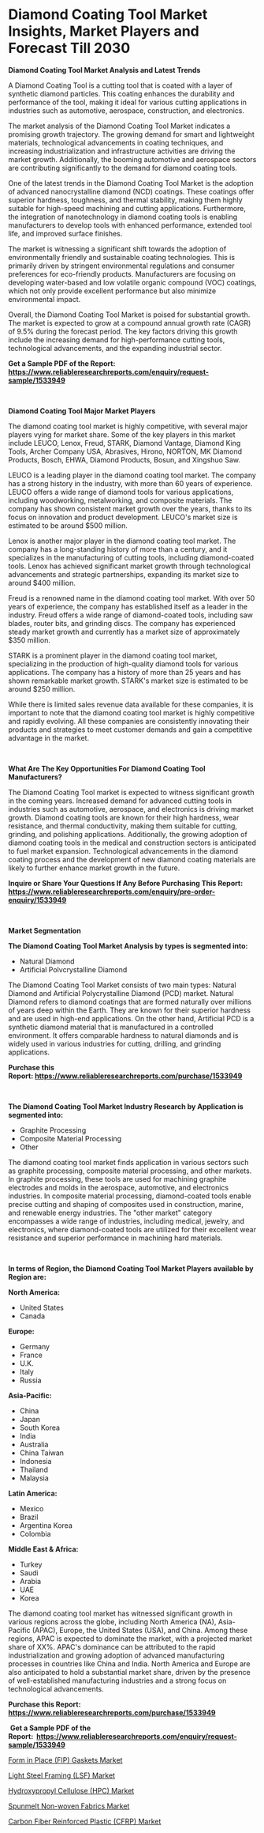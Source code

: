 <p><h1>Diamond Coating Tool Market Insights, Market Players and Forecast Till 2030</h1></p><p><strong>Diamond Coating Tool Market Analysis and Latest Trends</strong></p>
<p><p>A Diamond Coating Tool is a cutting tool that is coated with a layer of synthetic diamond particles. This coating enhances the durability and performance of the tool, making it ideal for various cutting applications in industries such as automotive, aerospace, construction, and electronics.</p><p>The market analysis of the Diamond Coating Tool Market indicates a promising growth trajectory. The growing demand for smart and lightweight materials, technological advancements in coating techniques, and increasing industrialization and infrastructure activities are driving the market growth. Additionally, the booming automotive and aerospace sectors are contributing significantly to the demand for diamond coating tools.</p><p>One of the latest trends in the Diamond Coating Tool Market is the adoption of advanced nanocrystalline diamond (NCD) coatings. These coatings offer superior hardness, toughness, and thermal stability, making them highly suitable for high-speed machining and cutting applications. Furthermore, the integration of nanotechnology in diamond coating tools is enabling manufacturers to develop tools with enhanced performance, extended tool life, and improved surface finishes.</p><p>The market is witnessing a significant shift towards the adoption of environmentally friendly and sustainable coating technologies. This is primarily driven by stringent environmental regulations and consumer preferences for eco-friendly products. Manufacturers are focusing on developing water-based and low volatile organic compound (VOC) coatings, which not only provide excellent performance but also minimize environmental impact.</p><p>Overall, the Diamond Coating Tool Market is poised for substantial growth. The market is expected to grow at a compound annual growth rate (CAGR) of 9.5% during the forecast period. The key factors driving this growth include the increasing demand for high-performance cutting tools, technological advancements, and the expanding industrial sector.</p></p>
<p><strong>Get a Sample PDF of the Report:&nbsp; <a href="https://www.reliableresearchreports.com/enquiry/request-sample/1533949">https://www.reliableresearchreports.com/enquiry/request-sample/1533949</a></strong></p>
<p>&nbsp;</p>
<p><strong>Diamond Coating Tool Major Market Players</strong></p>
<p><p>The diamond coating tool market is highly competitive, with several major players vying for market share. Some of the key players in this market include LEUCO, Lenox, Freud, STARK, Diamond Vantage, Diamond King Tools, Archer Company USA, Abrasives, Hirono, NORTON, MK Diamond Products, Bosch, EHWA, Diamond Products, Bosun, and Xingshuo Saw.</p><p>LEUCO is a leading player in the diamond coating tool market. The company has a strong history in the industry, with more than 60 years of experience. LEUCO offers a wide range of diamond tools for various applications, including woodworking, metalworking, and composite materials. The company has shown consistent market growth over the years, thanks to its focus on innovation and product development. LEUCO's market size is estimated to be around $500 million.</p><p>Lenox is another major player in the diamond coating tool market. The company has a long-standing history of more than a century, and it specializes in the manufacturing of cutting tools, including diamond-coated tools. Lenox has achieved significant market growth through technological advancements and strategic partnerships, expanding its market size to around $400 million.</p><p>Freud is a renowned name in the diamond coating tool market. With over 50 years of experience, the company has established itself as a leader in the industry. Freud offers a wide range of diamond-coated tools, including saw blades, router bits, and grinding discs. The company has experienced steady market growth and currently has a market size of approximately $350 million.</p><p>STARK is a prominent player in the diamond coating tool market, specializing in the production of high-quality diamond tools for various applications. The company has a history of more than 25 years and has shown remarkable market growth. STARK's market size is estimated to be around $250 million.</p><p>While there is limited sales revenue data available for these companies, it is important to note that the diamond coating tool market is highly competitive and rapidly evolving. All these companies are consistently innovating their products and strategies to meet customer demands and gain a competitive advantage in the market.</p></p>
<p>&nbsp;</p>
<p><strong>What Are The Key Opportunities For Diamond Coating Tool Manufacturers?</strong></p>
<p><p>The Diamond Coating Tool market is expected to witness significant growth in the coming years. Increased demand for advanced cutting tools in industries such as automotive, aerospace, and electronics is driving market growth. Diamond coating tools are known for their high hardness, wear resistance, and thermal conductivity, making them suitable for cutting, grinding, and polishing applications. Additionally, the growing adoption of diamond coating tools in the medical and construction sectors is anticipated to fuel market expansion. Technological advancements in the diamond coating process and the development of new diamond coating materials are likely to further enhance market growth in the future.</p></p>
<p><strong>Inquire or Share Your Questions If Any Before Purchasing This Report: <a href="https://www.reliableresearchreports.com/enquiry/pre-order-enquiry/1533949">https://www.reliableresearchreports.com/enquiry/pre-order-enquiry/1533949</a></strong></p>
<p>&nbsp;</p>
<p><strong>Market Segmentation</strong></p>
<p><strong>The Diamond Coating Tool Market Analysis by types is segmented into:</strong></p>
<p><ul><li>Natural Diamond</li><li>Artificial Polvcrystalline Diamond</li></ul></p>
<p><p>The Diamond Coating Tool Market consists of two main types: Natural Diamond and Artificial Polycrystalline Diamond (PCD) market. Natural Diamond refers to diamond coatings that are formed naturally over millions of years deep within the Earth. They are known for their superior hardness and are used in high-end applications. On the other hand, Artificial PCD is a synthetic diamond material that is manufactured in a controlled environment. It offers comparable hardness to natural diamonds and is widely used in various industries for cutting, drilling, and grinding applications.</p></p>
<p><strong>Purchase this Report:&nbsp;<a href="https://www.reliableresearchreports.com/purchase/1533949">https://www.reliableresearchreports.com/purchase/1533949</a></strong></p>
<p>&nbsp;</p>
<p><strong>The Diamond Coating Tool Market Industry Research by Application is segmented into:</strong></p>
<p><ul><li>Graphite Processing</li><li>Composite Material Processing</li><li>Other</li></ul></p>
<p><p>The diamond coating tool market finds application in various sectors such as graphite processing, composite material processing, and other markets. In graphite processing, these tools are used for machining graphite electrodes and molds in the aerospace, automotive, and electronics industries. In composite material processing, diamond-coated tools enable precise cutting and shaping of composites used in construction, marine, and renewable energy industries. The "other market" category encompasses a wide range of industries, including medical, jewelry, and electronics, where diamond-coated tools are utilized for their excellent wear resistance and superior performance in machining hard materials.</p></p>
<p>&nbsp;</p>
<p><strong>In terms of Region, the Diamond Coating Tool Market Players available by Region are:</strong></p>
<p>
    <p> <strong> North America: </strong>
        <ul>
            <li>United States</li>
            <li>Canada</li>
        </ul>
        </p> 
    <p> <strong> Europe: </strong>
        <ul>
            <li>Germany</li>
            <li>France</li>
            <li>U.K.</li>
            <li>Italy</li>
            <li>Russia</li>
        </ul>
        </p> 
    <p> <strong> Asia-Pacific: </strong>
        <ul>
            <li>China</li>
            <li>Japan</li>
            <li>South Korea</li>
            <li>India</li>
            <li>Australia</li>
            <li>China Taiwan</li>
            <li>Indonesia</li>
            <li>Thailand</li>
            <li>Malaysia</li>
        </ul>
        </p> 
    <p> <strong> Latin America: </strong>
        <ul>
            <li>Mexico</li>
            <li>Brazil</li>
            <li>Argentina Korea</li>
            <li>Colombia</li>
        </ul>
        </p> 
    <p> <strong> Middle East & Africa: </strong>
        <ul>
            <li>Turkey</li>
            <li>Saudi</li>
            <li>Arabia</li>
            <li>UAE</li>
            <li>Korea</li>
        </ul>
    </p>
    </p>
<p><p>The diamond coating tool market has witnessed significant growth in various regions across the globe, including North America (NA), Asia-Pacific (APAC), Europe, the United States (USA), and China. Among these regions, APAC is expected to dominate the market, with a projected market share of XX%. APAC's dominance can be attributed to the rapid industrialization and growing adoption of advanced manufacturing processes in countries like China and India. North America and Europe are also anticipated to hold a substantial market share, driven by the presence of well-established manufacturing industries and a strong focus on technological advancements.</p></p>
<p><strong>Purchase this Report: <a href="https://www.reliableresearchreports.com/purchase/1533949">https://www.reliableresearchreports.com/purchase/1533949</a></strong></p>
<p>&nbsp;<strong>Get a Sample PDF of the Report:&nbsp;&nbsp;<a href="https://www.reliableresearchreports.com/enquiry/request-sample/1533949">https://www.reliableresearchreports.com/enquiry/request-sample/1533949</a></strong></p>
<p><strong></strong></p>
<p><p><a href="https://github.com/rahu1505/Market-Research-Report-List-1/blob/main/form-in-place-fip-gaskets-market.md">Form in Place (FIP) Gaskets Market</a></p><p><a href="https://github.com/rahu1502/Market-Research-Report-List-1/blob/main/light-steel-framing-lsf-market.md">Light Steel Framing (LSF) Market</a></p><p><a href="https://github.com/rahu1503/Market-Research-Report-List-1/blob/main/hydroxypropyl-cellulose-hpc-market.md">Hydroxypropyl Cellulose (HPC) Market</a></p><p><a href="https://github.com/rahu1506/Market-Research-Report-List-1/blob/main/spunmelt-non-woven-fabrics-market.md">Spunmelt Non-woven Fabrics Market</a></p><p><a href="https://github.com/rahu1501/Market-Research-Report-List-1/blob/main/carbon-fiber-reinforced-plastic-cfrp-market.md">Carbon Fiber Reinforced Plastic (CFRP) Market</a></p></p>